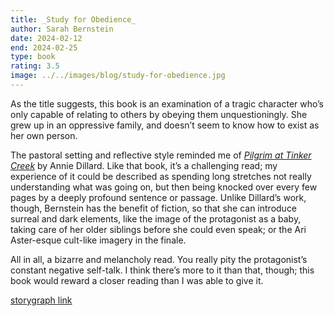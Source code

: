 ```yaml
---
title: _Study for Obedience_
author: Sarah Bernstein
date: 2024-02-12
end: 2024-02-25
type: book
rating: 3.5
image: ../../images/blog/study-for-obedience.jpg
---
```



As the title suggests, this book is an examination of a tragic character who’s only capable of relating to others by obeying them unquestioningly. She grew up in an oppressive family, and doesn’t seem to know how to exist as her own person.

The pastoral setting and reflective style reminded me of [_Pilgrim at Tinker Creek_](https://app.thestorygraph.com/books/7be59bb4-a32b-4a3d-8a2e-041c1fb95b8c) by Annie Dillard. Like that book, it’s a challenging read; my experience of it could be described as spending long stretches not really understanding what was going on, but then being knocked over every few pages by a deeply profound sentence or passage. Unlike Dillard’s work, though, Bernstein has the benefit of fiction, so that she can introduce surreal and dark elements, like the image of the protagonist as a baby, taking care of her older siblings before she could even speak; or the Ari Aster-esque cult-like imagery in the finale.

All in all, a bizarre and melancholy read. You really pity the protagonist’s constant negative self-talk. I think there’s more to it than that, though; this book would reward a closer reading than I was able to give it. 

[storygraph link](https://app.thestorygraph.com/books/4eee5848-6afc-4e04-8001-cda68ebbf16a)